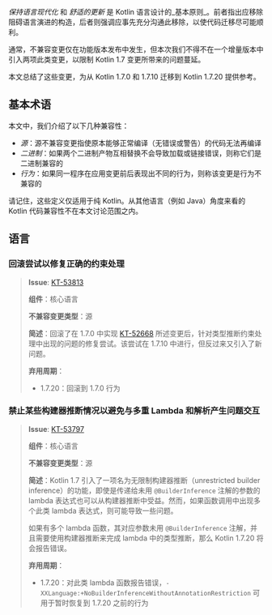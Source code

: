 [//]: # (title: Kotlin 1.7.20 兼容性指南)

_保持语言现代化_ 和 _舒适的更新_ 是 Kotlin 语言设计的_基本原则_。前者指出应移除阻碍语言演进的构造，后者则强调应事先充分沟通此移除，以使代码迁移尽可能顺利。

通常，不兼容变更仅在功能版本发布中发生，但本次我们不得不在一个增量版本中引入两项此类变更，以限制 Kotlin 1.7 变更所带来的问题蔓延。

本文总结了这些变更，为从 Kotlin 1.7.0 和 1.7.10 迁移到 Kotlin 1.7.20 提供参考。

## 基本术语

本文中，我们介绍了以下几种兼容性：

- _源_：源不兼容变更指使原本能够正常编译（无错误或警告）的代码无法再编译
- _二进制_：如果两个二进制产物互相替换不会导致加载或链接错误，则称它们是二进制兼容的
- _行为_：如果同一程序在应用变更前后表现出不同的行为，则称该变更是行为不兼容的

请记住，这些定义仅适用于纯 Kotlin。从其他语言（例如 Java）角度来看的 Kotlin 代码兼容性不在本文讨论范围之内。

## 语言

<!--
### Title

> **Issue**: [KT-NNNNN](https://youtrack.jetbrains.com/issue/KT-NNNNN)
>
> **Component**: Core language
>
> **Incompatible change type**: source
>
> **Short summary**:
>
> **Deprecation cycle**:
>
> - 1.5.20: warning
> - 1.7.0: report an error
-->

### 回滚尝试以修复正确的约束处理

> **Issue**: [KT-53813](https://youtrack.jetbrains.com/issue/KT-53813)
>
> **组件**：核心语言
>
> **不兼容变更类型**：源
>
> **简述**：回滚了在 1.7.0 中实现 [KT-52668](https://youtrack.jetbrains.com/issue/KT-52668) 所述变更后，针对类型推断约束处理中出现的问题的修复尝试。该尝试在 1.7.10 中进行，但反过来又引入了新问题。
>
> **弃用周期**：
>
> - 1.7.20：回滚到 1.7.0 行为

### 禁止某些构建器推断情况以避免与多重 Lambda 和解析产生问题交互

> **Issue**: [KT-53797](https://youtrack.com/issue/KT-53797)
>
> **组件**：核心语言
>
> **不兼容变更类型**：源
>
> **简述**：Kotlin 1.7 引入了一项名为无限制构建器推断（unrestricted builder inference）的功能，即使是传递给未用 `@BuilderInference` 注解的参数的 lambda 表达式也可以从构建器推断中受益。然而，如果函数调用中出现多个此类 lambda 表达式，则可能导致一些问题。
>
> 如果有多个 lambda 函数，其对应参数未用 `@BuilderInference` 注解，并且需要使用构建器推断来完成 lambda 中的类型推断，那么 Kotlin 1.7.20 将会报告错误。
>
> **弃用周期**：
>
> - 1.7.20：对此类 lambda 函数报告错误，`-XXLanguage:+NoBuilderInferenceWithoutAnnotationRestriction` 可用于暂时恢复到 1.7.20 之前的行为
